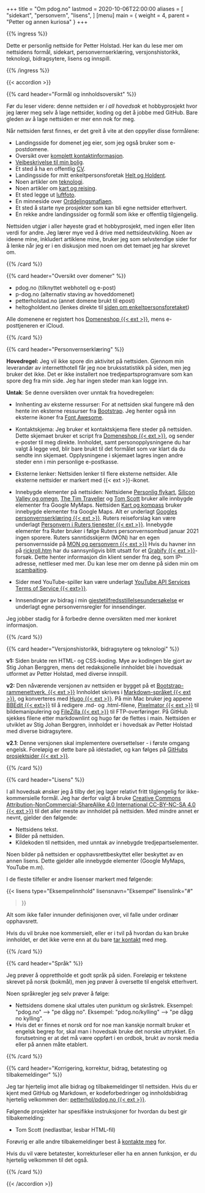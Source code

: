 +++
title = "Om pdog.no"
lastmod = 2020-10-06T22:00:00
aliases = [
    "sidekart",
    "personvern",
    "lisens",
]
[menu]
main = { weight = 4, parent = "Petter og annen kuriosa" }
+++

{{% ingress %}}

Dette er personlig nettside for Petter Holstad. Her kan du lese mer om nettsidens formål, sidekart,
personvernserklæring, versjonshistorikk, teknologi, bidragsytere, lisens og innspill.

{{% /ingress %}}

{{< accordion >}}

{{% card header="Formål og innholdsoversikt" %}}

Før du leser videre: denne nettsiden er _i all hovedsak_ et hobbyprosjekt hvor jeg lærer meg
selv å lage nettsider, koding og det å jobbe med GitHub. Bare gleden av å lage nettsiden er mer
enn nok for meg.

Når nettsiden først finnes, er det greit å vite at den oppyller disse formålene:

- Landingsside for domenet jeg eier, som jeg også bruker som e-postdomene.  
- Oversikt over [komplett kontaktinformasjon](../kontaktinfo).  
- [Veibeskrivelse til min bolig](../visit).  
- Et sted å ha en offentlig [CV](../cv).  
- Landingsside for mitt enkeltpersonsforetak [Helt og Holdent](../heltogholdent).  
- Noen artikler om [teknologi](../teknologi).  
- Noen artikler om [kart og reising](../kartogreiser).  
- Et sted legge ut [luftfoto](../luftfoto).  
- En minneside over [Orddelingsmafiaen](../orddelingsmafiaen).
- Et sted å starte nye prosjekter som kan bli egne nettsider etterhvert.  
- En rekke andre landingssider og formål som ikke er offentlig tilgjengelig.

Nettsiden utgjør i aller høyeste grad et hobbyprosjekt, med ingen eller liten verdi for andre. Jeg
lærer mye ved å drive med nettsideutvikling. Noen av ideene mine, inkludert artiklene mine, bruker
jeg som selvstendige sider for å lenke når jeg er i en diskusjon med noen om det temaet jeg har
skrevet om.

{{% /card %}}

{{% card header="Oversikt over domener" %}}

- pdog.no (tilknyttet webhotell og e-post)  
- p-dog.no (alternativ staving av hoveddomenet)  
- petterholstad.no (annet domene brukt til epost)  
- heltogholdent.no  (lenkes direkte til [siden om enkeltpersonsforetaket](../heltogholdent))

Alle domenene er registert hos [Domeneshop {{< ext >}}](https://domene.shop), mens
e-posttjeneren er iCloud.

{{% /card %}}

{{% card header="Personvernserklæring" %}}

**Hovedregel:** Jeg vil ikke spore din aktivitet på nettsiden. Gjennom min leverandør av
internetthotell får jeg noe bruksstatistikk på siden, men jeg bruker det ikke. Det er ikke
installert noe tredjepartsprogramvare som kan spore deg fra min side. Jeg har ingen steder
man kan logge inn.

**Untak**: Se denne oversikten over unntak fra hovedregelen:

- Innhenting av eksterne ressurser: For at nettsiden skal fungere må den hente inn eksterne
ressurser fra [Bootstrap](https://getbootstrap.com/docs/5.0/getting-started/introduction/). Jeg
henter også inn eksterne ikoner fra
[Font Awesome](https://fontawesome.com/how-to-use/on-the-web/referencing-icons/basic-use).

- Kontaktskjema: Jeg bruker et kontaktskjema flere steder på nettsiden. Dette skjemaet bruker et
script fra [Domeneshop {{< ext >}}](https://domene.shop/faq?id=61&section=21), og sender
e-poster til meg direkte. Innholdet, samt personopplysningene du har valgt å legge ved, blir bare
brukt til det formålet som var klart da du sendte inn skjemaet. Opplysningene i skjemaet lagres
ingen andre steder enn i min personlige e-postkasse.

- Eksterne lenker: Nettsiden lenker til flere eksterne nettsider. Alle eksterne nettsider er
markert med {{< ext >}}-ikonet.

- Innebygde elementer på nettsiden: Nettsidene [Personlig flykart](reisekart),
[Silicon Valley og omegn](sv), [The Tim
Traveller](timtraveller) og [Tom Scott](tomscott) bruker alle innbygde elementer fra
Google MyMaps.
Nettsiden [Kart og kompass](visitt/kartogkompass) bruker innebygde elementer fra Google Maps.
Alt er underlagt
[Googles personvernserklæring {{< ext >}}](https://safety.google/privacy/). Ruters reiseforslag kan
være underlagt
[Personvern i Ruters tjenester {{< ext >}}](https://ruter.no/fa-hjelp/vilkar/personvern/).
Innebygde elementer fra Ruter bruker i følge Ruters personvernsombud januar 2021 ingen
sporere.
Ruters sanntidsskjerm (MON) har en egen personvernsside på
[MON og personvern {{< ext >}}][mon] Hvis du havner inn på [rickroll.htm](http://pdog.no/rickroll)
har du sannsynligvis blitt
utsatt for et [Grabify {{< ext >}}](https://grabify.link)-forsøk.  Dette henter
informasjon din klient sender fra deg, som IP-adresse, nettleser med mer. Du kan lese mer
om denne på siden min om [scambaiting](../scambaiting).

- Sider med YouTube-spiller kan være underlagt
[YouTube API Services Terms of Service {{< ext>}}][yt].

- Innsendinger av bidrag i min [gjestetilfredsstillelsesundersøkelse](pdog.no/survey) er underlagt
egne personvernsregler for innsendinger.

Jeg jobber stadig for å forbedre denne oversikten med mer konkret informasjon.

[yt]: https://developers.google.com/youtube/terms/api-services-terms-of-service-emea#user-privacy
[mon]: https://ruter.no/fa-hjelp/vilkar/personvern/mon-og-personvern  

{{% /card %}}

{{% card header="Versjonshistorikk, bidragsytere og teknologi" %}}

**v1:** Siden brukte ren HTML- og CSS-koding. Mye av kodingen ble gjort av Stig Johan Berggren, mens
det redaksjonelle innholdet ble i hovedsak utformet av Petter Holstad, med diverse innspill.

**v2:** Den nåværende versjonen av nettsiden er bygget på et
[Bootstrap-rammenettverk. {{< ext >}}](https://getbootstrap.com) Innholdet skrives i
[Markdown-språket {{< ext >}}](https://daringfireball.net/projects/markdown/syntax), og
konverteres med
[Hugo {{< ext >}}](https://gohugo.io). På min Mac bruker jeg appene
[BBEdit {{< ext>}}](https://www.barebones.com/products/bbedit/) til å redigere
.md- og .html-filene, [Pixelmator {{< ext >}}](https://www.pixelmator.com) til
bildemanipulering og
[FileZilla {{< ext >}}](https://filezilla-project.org) til FTP-overføringer. På GitHub sjekkes
filene etter markdownlint og hugo før de flettes i main. Nettsiden er utviklet av Stig Johan
Berggren, innholdet er i hovedsak av Petter Holstad med diverse bidragsytere.

**v2.1**: Denne versjonen skal implementere oversettelser - i første omgang engelsk. Foreløpig er
dette bare på idéstadiet, og kan følges på [GitHubs prosjektsider {{< ext >}}](git2).

[git2]: https://github.com/Stigjb/pdog.no/projects/1

{{% /card %}}

{{% card header="Lisens" %}}

I all hovedsak ønsker jeg å tilby det jeg lager relativt fritt tilgjengelig for ikke-kommersielle
formål. Jeg har derfor valgt å bruke
[Creative Commons Attribution-NonCommercial-ShareAlike 4.0 International CC-BY-NC-SA 4.0 {{< ext >}}][cc]
til det aller meste av innholdet på nettsiden. Med mindre annet er nevnt, gjelder den følgende:

- Nettsidens tekst.
- Bilder på nettsiden.
- Kildekoden til nettsiden, med unntak av innebygde tredjepartselementer.

Noen bilder på nettsiden er opphavsrettbeskyttet eller beskyttet av en annen lisens. Dette gjelder
alle innebygde elementer (Google MyMaps, YouTube m.m).

I de fleste tilfeller er andre lisenser markert med følgende:

{{< lisens
  type="Eksempelinnhold"
  lisensnavn="Eksempel"
  lisenslink="#"
  >}}
  
Alt som ikke faller innunder definisjonen over, vil falle under ordinær opphavsrett.

Hvis du vil bruke noe kommersielt, eller er i tvil på hvordan du kan bruke innholdet,
er det ikke verre enn at du bare [tar kontakt](../kontaktinfo) med meg.

[cc]: https://creativecommons.org/licenses/by-nc-sa/4.0/

{{% /card %}}

{{% card header="Språk" %}}

Jeg prøver å opprettholde et godt språk på siden. Foreløpig er tekstene skrevet på norsk
(bokmål), men jeg prøver å oversette til engelsk etterhvert.

Noen språkregler jeg selv prøver å følge:

- Nettsidens domene skal uttales uten punktum og skråstrek. Eksempel: "pdog.no" -->
"pe dågg no". Eksempel: "pdog.no/kylling" --> "pe dågg no kylling".
- Hvis det er finnes et norsk ord for noe man kanskje normalt bruker et
engelsk begrep for, skal man i hovedsak bruke det norske uttrykket. En forutsetning
er at det må være oppført i en ordbok, brukt av norsk media eller på annen måte etablert.

{{% /card %}}

{{% card header="Korrigering, korrektur, bidrag, betatesting og tilbakemeldinger" %}}

Jeg tar hjertelig imot alle bidrag og tilbakemeldinger til nettsiden. Hvis du er kjent med GitHub og
Markdown, er kodeforbedringer og innholdsbidrag hjertelig velkommen der:
[petterhol/pdog.no {{< ext >}}][git].

Følgende prosjekter har spesifikke instruksjoner for hvordan du best gir tilbakemelding:

- Tom Scott (nedlastbar, lesbar HTML-fil)

Forøvrig er alle andre tilbakemeldinger best å [kontakte meg](../kontaktinfo) for.

Hvis du vil være betatester, korrekturleser eller ha en annen funksjon, er du hjertelig velkommen
til det også.

[git]: https://github.com/petterhol/pdog.no

{{% /card %}}

{{< /accordion >}}
